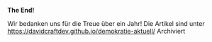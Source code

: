 **The End!**

Wir bedanken uns für die Treue über ein Jahr!
Die Artikel sind unter https://davidcraftdev.github.io/demokratie-aktuell/ Archiviert
